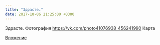 ```yaml
---
title: "Здрасте."
date: 2017-10-06 21:25:00 +0300
---
```


Здрасте.
Фотография
<a class="vk-attach" href="https://vk.com/photo41076938_456241990">https://vk.com/photo41076938_456241990</a>
Карта

<a class="vk-attach" href="https://vk.com/photo41076938_456241990">Вложение</a>
